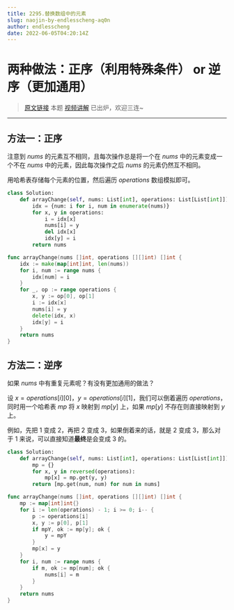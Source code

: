 ```yaml
---
title: 2295.替换数组中的元素
slug: naojin-by-endlesscheng-aq0n
author: endlesscheng
date: 2022-06-05T04:20:14Z
---
```

# 两种做法：正序（利用特殊条件） or 逆序（更加通用）
 
> [原文链接](https://leetcode.cn/problems/replace-elements-in-an-array/solution/naojin-by-endlesscheng-aq0n)
本题 [视频讲解](https://www.bilibili.com/video/BV1w34y1L7yu/) 已出炉，欢迎三连~

---

## 方法一：正序

注意到 $\textit{nums}$ 的元素互不相同，且每次操作总是将一个在 $\textit{nums}$ 中的元素变成一个不在 $\textit{nums}$ 中的元素，因此每次操作之后 $\textit{nums}$ 的元素仍然互不相同。

用哈希表存储每个元素的位置，然后遍历 $\textit{operations}$ 数组模拟即可。

```python [sol1-Python]
class Solution:
    def arrayChange(self, nums: List[int], operations: List[List[int]]) -> List[int]:
        idx = {num: i for i, num in enumerate(nums)}
        for x, y in operations:
            i = idx[x]
            nums[i] = y
            del idx[x]
            idx[y] = i
        return nums
```

```go [sol1-Go]
func arrayChange(nums []int, operations [][]int) []int {
	idx := make(map[int]int, len(nums))
	for i, num := range nums {
		idx[num] = i
	}
	for _, op := range operations {
		x, y := op[0], op[1]
		i := idx[x]
		nums[i] = y
		delete(idx, x)
		idx[y] = i
	}
	return nums
}
```

## 方法二：逆序

如果 $\textit{nums}$ 中有重复元素呢？有没有更加通用的做法？

设 $x=\textit{operations}[i][0]$，$y=\textit{operations}[i][1]$，我们可以倒着遍历 $\textit{operations}$，同时用一个哈希表 $\textit{mp}$ 将 $x$ 映射到 $\textit{mp}[y]$ 上，如果 $\textit{mp}[y]$ 不存在则直接映射到 $y$ 上。

例如，先把 $1$ 变成 $2$，再把 $2$ 变成 $3$，如果倒着来的话，就是 $2$ 变成 $3$，那么对于 $1$ 来说，可以直接知道**最终**是会变成 $3$ 的。

```Python [sol2-Python3]
class Solution:
    def arrayChange(self, nums: List[int], operations: List[List[int]]) -> List[int]:
        mp = {}
        for x, y in reversed(operations):
            mp[x] = mp.get(y, y)
        return [mp.get(num, num) for num in nums]
```

```go [sol2-Go]
func arrayChange(nums []int, operations [][]int) []int {
	mp := map[int]int{}
	for i := len(operations) - 1; i >= 0; i-- {
		p := operations[i]
		x, y := p[0], p[1]
		if mpY, ok := mp[y]; ok {
			y = mpY
		}
		mp[x] = y
	}
	for i, num := range nums {
		if m, ok := mp[num]; ok {
			nums[i] = m
		}
	}
	return nums
}
```


